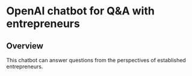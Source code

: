 # OpenAI chatbot for Q&A with entrepreneurs

## Overview

This chatbot can answer questions from the perspectives of established entrepreneurs. 
